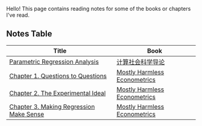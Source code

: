 Hello! This page contains reading notes for some of the books or chapters I've read.

## Notes Table

| Title                                                        | Book                                                         |
| ------------------------------------------------------------ | ------------------------------------------------------------ |
| [Parametric Regression Analysis](https://github.com/leahxqing/reading/notes/CS.md) | [计算社会科学导论](https://book.douban.com/subject/36603927/) |
| [Chapter 1. Questions to Questions](https://github.com/leahxqing/reading/notes/hameless_01.md) | [Mostly Harmless Econometrics](https://www.mostlyharmlesseconometrics.com/) |
| [Chapter 2. The Experimental Ideal](https://github.com/leahxqing/reading/notes/hameless_02.md) | [Mostly Harmless Econometrics](https://www.mostlyharmlesseconometrics.com/) |
| [Chapter 3. Making Regression Make Sense](https://github.com/leahxqing/reading/notes/hameless_03.md) | [Mostly Harmless Econometrics](https://www.mostlyharmlesseconometrics.com/) |

